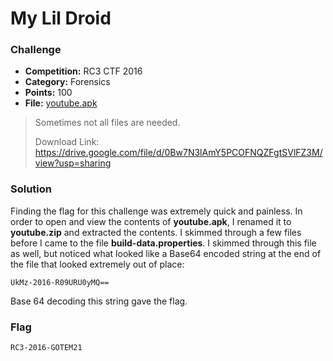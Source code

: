 # My Lil Droid

### Challenge
- **Competition:** RC3 CTF 2016
- **Category:** Forensics
- **Points:** 100
- **File:** [youtube.apk](./files/youtube.apk)

> Sometimes not all files are needed.
>
> Download Link: https://drive.google.com/file/d/0Bw7N3lAmY5PCOFNQZFgtSVlFZ3M/view?usp=sharing

### Solution

Finding the flag for this challenge was extremely quick and painless.  In order to open and view the contents of __youtube.apk__, I renamed it to __youtube.zip__ and extracted the contents.  I skimmed through a few files before I came to the file __build-data.properties__.  I skimmed through this file as well, but noticed what looked like a Base64 encoded string at the end of the file that looked extremely out of place:

`UkMz-2016-R09URU0yMQ==`

Base 64 decoding this string gave the flag.

### Flag

`RC3-2016-GOTEM21`